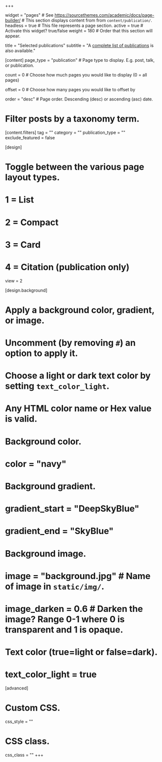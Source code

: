 +++

widget = "pages"  # See https://sourcethemes.com/academic/docs/page-builder/ # This section displays content from from `content/publication/`.
headless = true  # This file represents a page section.
active = true  # Activate this widget? true/false
weight = 180  # Order that this section will appear.

title = "Selected publications"
subtitle = "A [complete list of publications](uploads/list_of_publications.pdf) is also available."

[content]
  page_type = "publication"  # Page type to display. E.g. post, talk, or publication.
  
  count = 0 # Choose how much pages you would like to display (0 = all pages)
  
  offset = 0  # Choose how many pages you would like to offset by
  
  order = "desc" # Page order. Descending (desc) or ascending (asc) date.

  # Filter posts by a taxonomy term.
  [content.filters]
    tag = ""
    category = ""
    publication_type = ""
    exclude_featured = false
  
[design]
  # Toggle between the various page layout types.
  #   1 = List
  #   2 = Compact
  #   3 = Card
  #   4 = Citation (publication only)
  view = 2
  
[design.background]
  # Apply a background color, gradient, or image.
  #   Uncomment (by removing `#`) an option to apply it.
  #   Choose a light or dark text color by setting `text_color_light`.
  #   Any HTML color name or Hex value is valid.
    
  # Background color.
  # color = "navy"
  
  # Background gradient.
  # gradient_start = "DeepSkyBlue"
  # gradient_end = "SkyBlue"
  
  # Background image.
  # image = "background.jpg"  # Name of image in `static/img/`.
  # image_darken = 0.6  # Darken the image? Range 0-1 where 0 is transparent and 1 is opaque.

  # Text color (true=light or false=dark).
  # text_color_light = true  
  
[advanced]
 # Custom CSS. 
 css_style = ""
 
 # CSS class.
 css_class = ""
+++

